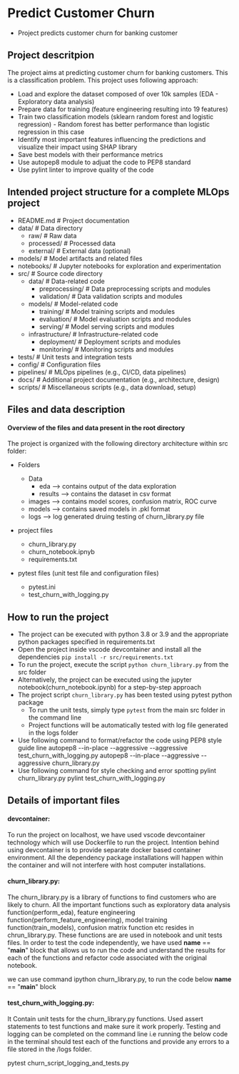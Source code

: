 # Predict Customer Churn
- Project predicts customer churn for banking customer

## Project descritpion
The project aims at predicting customer churn for banking customers. This is a classification problem. This project uses following approach:

- Load and explore the dataset composed of over 10k samples (EDA - Exploratory data analysis)
- Prepare data for training (feature engineering resulting into 19 features)
- Train two classification models (sklearn random forest and logistic regression) - Random forest has better performance than logistic regression in this case
- Identify most important features influencing the predictions and visualize their impact using SHAP library
- Save best models with their performance metrics
- Use autopep8 module to adjuat the code to PEP8 standard
- Use pylint linter to improve quality of the code


## Intended project structure for a complete MLOps project
- README.md                  # Project documentation
- data/                      # Data directory
  - raw/                     # Raw data
  - processed/               # Processed data
  - external/                # External data (optional)
- models/                    # Model artifacts and related files
- notebooks/                 # Jupyter notebooks for exploration and experimentation
- src/                       # Source code directory
  - data/                    # Data-related code
    - preprocessing/         # Data preprocessing scripts and modules
    - validation/            # Data validation scripts and modules
  - models/                  # Model-related code
    - training/              # Model training scripts and modules
    - evaluation/            # Model evaluation scripts and modules
    - serving/               # Model serving scripts and modules
  - infrastructure/          # Infrastructure-related code
    - deployment/            # Deployment scripts and modules
    - monitoring/            # Monitoring scripts and modules
- tests/                     # Unit tests and integration tests
- config/                    # Configuration files
- pipelines/                 # MLOps pipelines (e.g., CI/CD, data pipelines)
- docs/                      # Additional project documentation (e.g., architecture, design)
- scripts/                   # Miscellaneous scripts (e.g., data download, setup)

## Files and data description
#### Overview of the files and data present in the root directory
The project is organized with the following directory architecture within src folder:
- Folders
    - Data      
        - eda       --> contains output of the data exploration
        - results   --> contains the dataset in csv format
    - images        --> contains model scores, confusion matrix, ROC curve
    - models        --> contains saved models in .pkl format
    - logs          --> log generated druing testing of churn_library.py file

- project files 
    - churn_library.py
    - churn_notebook.ipnyb
    - requirements.txt

- pytest files (unit test file and configuration files)
    - pytest.ini
    - test_churn_with_logging.py

## How to run the project
- The project can be executed with python 3.8 or 3.9 and the appropriate python packages specified in requirements.txt
- Open the project inside vscode devcontainer and install all the dependencies `pip install -r src/requirements.txt`
- To run the project, execute the script `python churn_library.py` from the src folder
- Alternatively, the project can be executed using the jupyter notebook(churn_notebook.ipynb) for a step-by-step approach
- The project script `churn_library.py` has been tested using pytest python package
    - To run the unit tests, simply type `pytest` from the main src folder in the command line
    - Project functions will be automatically tested with log file generated in the logs folder
- Use following command to format/refactor the code using PEP8 style guide line
    autopep8 --in-place --aggressive --aggressive test_churn_with_logging.py
    autopep8 --in-place --aggressive --aggressive churn_library.py
- Use following command for style checking and error spotting
    pylint churn_library.py
    pylint test_churn_with_logging.py
    
## Details of important files
#### devcontainer: 
To run the project on localhost, we have used vscode devcontainer technology which will use Dockerfile to run the project.
Intention behind using devcontainer is to provide separate docker based container environment. All the dependency package installations will happen within the container and will not interfere with host computer installations.

#### churn_library.py:
The churn_library.py is a library of functions to find customers who are likely to churn. All the important functions such as exploratory data analysis function(perform_eda), feature engineering function(perform_feature_engineering), model training function(train_models), confusion matrix function etc resides in chrun_library.py. These functions are are used in notebook and unit tests files. In order to test the code independently, we have used  __name__ == "__main__" block that allows us to run the code  and understand the results for each of the functions and refactor code associated with the original notebook.

we can use command ipython churn_library.py, to run the code below  __name__ == "__main__" block

#### test_churn_with_logging.py:
It Contain unit tests for the churn_library.py functions. Used assert statements to test functions and make sure it work properly. Testing and logging can be completed on the command line i.e running the below code in the terminal should test each of the functions and provide any errors to a file stored in the /logs folder.

pytest churn_script_logging_and_tests.py